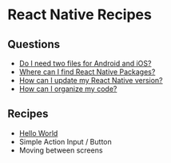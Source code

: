 # React Native Recipes



## Questions

- [Do I need two files for Android and iOS?](/questions/two_versions.md)
- [Where can I find React Native Packages?](/questions/packages.md)
- [How can I update my React Native version?](/questions/update_version.md)
- [How can I organize my code?](/questions/organize_code.md)


## Recipes

- [Hello World](/recipes/HelloWorld)
- Simple Action Input / Button
- Moving between screens
